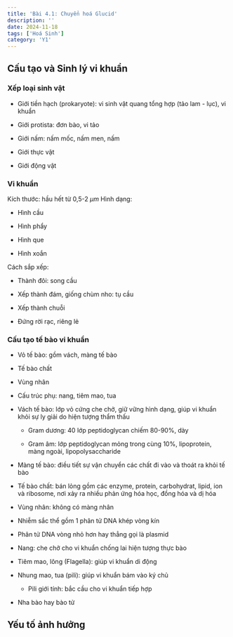 ```yaml
---
title: 'Bài 4.1: Chuyển hoá Glucid'
description: ''
date: 2024-11-18
tags: ['Hoá Sinh']
category: 'Y1'
---
```


## Cấu tạo và Sinh lý vi khuẩn

### Xếp loại sinh vật

* Giới tiền hạch (prokaryote): vi sinh vật quang tổng hợp (tảo lam - lục), vi khuẩn

* Giới protista: đơn bào, vi tảo

* Giới nấm: nấm mốc, nấm men, nấm

* Giới thực vật

* Giới động vật

### Vi khuẩn

Kích thước: hầu hết từ 0,5-2 $\mu m$
Hình dạng:

* Hình cầu

* Hình phẩy

* Hình que

* Hình xoắn

Cách sắp xếp:

* Thành đôi: song cầu

* Xếp thành đám, giống chùm nho: tụ cầu

* Xếp thành chuỗi

* Đứng rời rạc, riêng lẻ

### Cấu tạo tế bào vi khuẩn

* Vỏ tế bào: gồm vách, màng tế bào

* Tế bào chất

* Vùng nhân

* Cấu trúc phụ: nang, tiêm mao, tua

* Vách tế bào: lớp vỏ cứng che chở, giữ vững hình dạng, giúp vi khuẩn khỏi sự ly giải do hiện tượng thẩm thấu

  * Gram dương: 40 lớp peptidoglycan chiếm 80-90%, dày

  * Gram âm: lớp peptidoglycan mỏng trong cùng 10%, lipoprotein, màng ngoài, lipopolysaccharide

* Màng tế bào: điều tiết sự vận chuyển các chất đi vào và thoát ra khỏi tế bào

* Tế bào chất: bán lỏng gồm các enzyme, protein, carbohydrat, lipid, ion và ribosome, nơi xảy ra nhiều phản ứng hóa học, đồng hóa và dị hóa

* Vùng nhân: không có màng nhân

* Nhiễm sắc thể gồm 1 phân tử DNA khép vòng kín

* Phân tử DNA vòng nhỏ hơn hay thẳng gọi là plasmid

* Nang: che chở cho vi khuẩn chống lai hiện tượng thực bào

* Tiêm mao, lông (Flagella): giúp vi khuẩn di động

* Nhung mao, tua (pili): giúp vi khuẩn bám vào ký chủ

  * Pili giới tính: bắc cầu cho vi khuẩn tiếp hợp

* Nha bào hay bào tử

## Yếu tố ảnh hưởng

###
